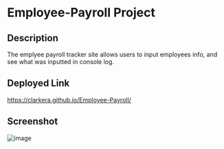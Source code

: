 # Employee-Payroll Project


## Description

The emplyee payroll tracker site allows users to input employees info, and see what was inputted in console log.

## Deployed Link 

https://clarkera.github.io/Employee-Payroll/ 

## Screenshot 

![image](https://github.com/clarkera/Employee-Payroll/assets/159966946/92f352d7-e526-4f1c-a987-3bf9b5270393)

